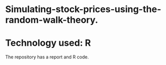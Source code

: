 # Simulating-stock-prices-using-the-random-walk-theory.

# Technology used: R

The repository has a report and R code.
